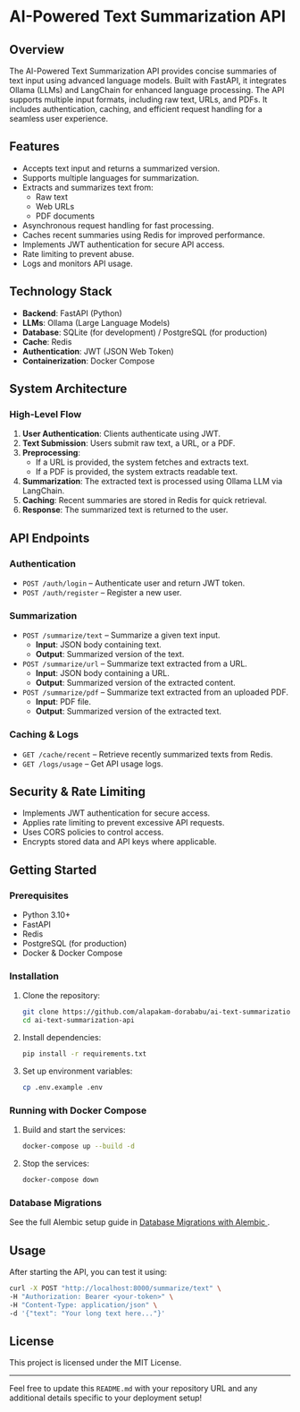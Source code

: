 # AI-Powered Text Summarization API

## Overview
The AI-Powered Text Summarization API provides concise summaries of text input using advanced language models. Built with FastAPI, it integrates Ollama (LLMs) and LangChain for enhanced language processing. The API supports multiple input formats, including raw text, URLs, and PDFs. It includes authentication, caching, and efficient request handling for a seamless user experience.

## Features
- Accepts text input and returns a summarized version.
- Supports multiple languages for summarization.
- Extracts and summarizes text from:
  - Raw text
  - Web URLs
  - PDF documents
- Asynchronous request handling for fast processing.
- Caches recent summaries using Redis for improved performance.
- Implements JWT authentication for secure API access.
- Rate limiting to prevent abuse.
- Logs and monitors API usage.

## Technology Stack
- **Backend**: FastAPI (Python)
- **LLMs**: Ollama (Large Language Models)
- **Database**: SQLite (for development) / PostgreSQL (for production)
- **Cache**: Redis
- **Authentication**: JWT (JSON Web Token)
- **Containerization**: Docker Compose

## System Architecture
### High-Level Flow
1. **User Authentication**: Clients authenticate using JWT.
2. **Text Submission**: Users submit raw text, a URL, or a PDF.
3. **Preprocessing**:
   - If a URL is provided, the system fetches and extracts text.
   - If a PDF is provided, the system extracts readable text.
4. **Summarization**: The extracted text is processed using Ollama LLM via LangChain.
5. **Caching**: Recent summaries are stored in Redis for quick retrieval.
6. **Response**: The summarized text is returned to the user.

## API Endpoints
### Authentication
- `POST /auth/login` – Authenticate user and return JWT token.
- `POST /auth/register` – Register a new user.

### Summarization
- `POST /summarize/text` – Summarize a given text input.
  - **Input**: JSON body containing text.
  - **Output**: Summarized version of the text.
- `POST /summarize/url` – Summarize text extracted from a URL.
  - **Input**: JSON body containing a URL.
  - **Output**: Summarized version of the extracted content.
- `POST /summarize/pdf` – Summarize text extracted from an uploaded PDF.
  - **Input**: PDF file.
  - **Output**: Summarized version of the extracted text.

### Caching & Logs
- `GET /cache/recent` – Retrieve recently summarized texts from Redis.
- `GET /logs/usage` – Get API usage logs.

## Security & Rate Limiting
- Implements JWT authentication for secure access.
- Applies rate limiting to prevent excessive API requests.
- Uses CORS policies to control access.
- Encrypts stored data and API keys where applicable.

## Getting Started
### Prerequisites
- Python 3.10+
- FastAPI
- Redis
- PostgreSQL (for production)
- Docker & Docker Compose

### Installation
1. Clone the repository:
   ```sh
   git clone https://github.com/alapakam-dorababu/ai-text-summarization-api.git
   cd ai-text-summarization-api
   ```
2. Install dependencies:
   ```sh
   pip install -r requirements.txt
   ```
3. Set up environment variables:
   ```sh
   cp .env.example .env
   ```

### Running with Docker Compose
1. Build and start the services:
   ```sh
   docker-compose up --build -d
   ```
2. Stop the services:
   ```sh
   docker-compose down
   ```

### Database Migrations

See the full Alembic setup guide in [Database Migrations with Alembic ](migrations/README.md).


## Usage
After starting the API, you can test it using:
```sh
curl -X POST "http://localhost:8000/summarize/text" \
-H "Authorization: Bearer <your-token>" \
-H "Content-Type: application/json" \
-d '{"text": "Your long text here..."}'
```

## License
This project is licensed under the MIT License.

---

Feel free to update this `README.md` with your repository URL and any additional details specific to your deployment setup!
